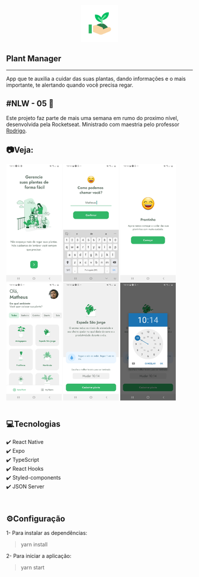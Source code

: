 <div align="center">

<img src="assets/icon.png" alt="test" width="100"/>

</div>

## Plant Manager
---
App que te auxilia a cuidar das suas plantas, dando informações e o mais importante, te alertando quando você precisa regar.

## #NLW - 05 🚀
Este projeto faz parte de mais uma semana em rumo do proximo nível, desenvolvida pela Rocketseat. Ministrado com maestria pelo professor [Rodrigo](https://github.com/rodrigorgtic).


## 📷Veja:

<img src="src/github/1.jpg" alt="image" width="150" />
<img src="src/github/2.jpg" alt="image" width="150" />
<img src="src/github/3.jpg" alt="image" width="150" />
<img src="src/github/4.jpg" alt="image" width="150" />
<img src="src/github/5.jpg" alt="image" width="150" />
<img src="src/github/6.jpg" alt="image" width="150" />

<br>
<br>

## 💻Tecnologias
✔️ React Native <br>
✔️ Expo <br>
✔️ TypeScript <br>
✔️ React Hooks <br>
✔️ Styled-components <br>
✔️ JSON Server <br>

<br>

## ⚙️Configuração
1- Para instalar as dependências:
> yarn install

2- Para iniciar a aplicação:
> yarn start
